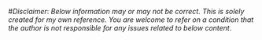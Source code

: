 #*Disclaimer*: 
  *Below information may or may not be correct. This is solely created for my own reference. You are welcome to refer on a condition that the author is not responsible for any issues related to below content*.
